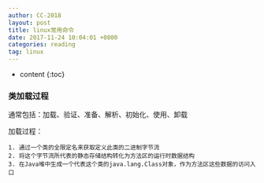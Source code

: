 ```yaml
---
author: CC-2018
layout: post
title: linux常用命令
date: 2017-11-24 10:04:01 +0800
categories: reading
tag: linux
---
```


* content
{:toc}

### 类加载过程

通常包括：加载、验证、准备、解析、初始化、使用、卸载

加载过程：

```
1. 通过一个类的全限定名来获取定义此类的二进制字节流
2. 将这个字节流所代表的静态存储结构转化为方法区的运行时数据结构
3. 在Java堆中生成一个代表这个类的java.lang.Class对象，作为方法区这些数据的访问入口
```
